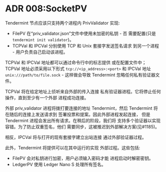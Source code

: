 # ADR 008:SocketPV

Tendermint 节点应该只支持两个进程内 PrivValidator
实现:

- FilePV 在“priv_validator.json”文件中使用未加密的私钥 - 否
  需要配置(只是`tendermint init validator`)。
- TCPVal 和 IPCVal 分别使用 TCP 和 Unix 套接字发送签名请求
  到另一个进程 - 用户负责自己启动该进程。

TCPVal 和 IPCVal 地址都可以通过命令行中的标志提供
或在配置文件中； TCPVal 地址必须采用以下形式
`tcp://<ip_address>:<port>` 和 IPCVal 地址 `unix:///path/to/file.sock` -
这样做会导致 Tendermint 忽略任何私有验证器文件。

TCPVal 将在给定地址上侦听来自外部的传入连接
私有验证器进程。它将停止任何操作，直到至少有一个外部
进程成功连接。

外部 priv_validator 进程将拨打要连接的地址
Tendermint，然后 Tendermint 将在随后的连接上发送请求到
签署投票和提案。因此外部进程发起连接，
但是 Tendermint 进程会发出所有请求。在稍后的阶段，我们将
支持多个验证器以实现容错。为了防止双重签名，他们
需要同步，这被推迟到外部解决方案(见#1185)。

相反，IPCVal 将与打开的现有套接字建立出站连接
通过外部验证器过程。

此外，Tendermint 将提供可以在其中运行的实现
外部过程。这些包括:

- FilePV 会对私钥进行加密，用户必须输入密码才能
  进程启动时解密密钥。
- LedgerPV 使用 Ledger Nano S 处理所有签名。
